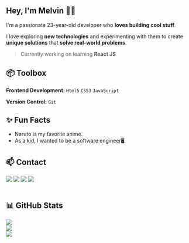 ## Hey, I'm Melvin 👋🏽  

I'm a passionate 23-year-old developer who **loves building cool stuff**.

I love exploring **new technologies** and experimenting with them to create **unique solutions** that **solve real-world problems**.

> Currently working on learning **React JS**

## 📦 Toolbox

**Frontend Development:** `Html5` `CSS3` `JavaScript`
 
**Version Control:** `Git`
 
## ✨ Fun Facts 

- Naruto is my favorite anime.
- As a kid, I wanted to be a software engineer🖥️.

## 📫 Contact 

<div> 
  <a href="https://www.linkedin.com/in/melvin-kj/" target="_blank"><img src="https://img.shields.io/badge/-LinkedIn-%230077B5?style=for-the-badge&logo=linkedin&logoColor=white" target="_blank"></a> 
  <a href="https://twitter.com/Melvin_Codes" target="_blank"><img src="https://img.shields.io/badge/-Twitter-%23EA4335?style=for-the-badge&logo=youtube&logoColor=white" target="_blank"></a>
  <a href="https://www.instagram.com/melvin.codes/" target="_blank"><img src="https://img.shields.io/badge/-Instagram-%23E4405F?style=for-the-badge&logo=instagram&logoColor=white" target="_blank"></a>
  <a href = "mailto: melvinofficial2001@gmail.com"><img src="https://img.shields.io/badge/-Gmail-%23333?style=for-the-badge&logo=gmail&logoColor=white" target="_blank"></a>
</div>
</br>

## 📊 GitHub Stats
![](https://github-readme-stats.vercel.app/api?username=Melvin-KJ&theme=vue-dark&hide_border=true&include_all_commits=true&count_private=true)<br/>
![](https://github-readme-streak-stats.herokuapp.com/?user=Melvin-KJ&theme=vue-dark&hide_border=true)<br/>
![](https://github-readme-stats.vercel.app/api/top-langs/?username=Melvin-KJ&theme=vue-dark&hide_border=true&include_all_commits=true&count_private=true&layout=compact)
